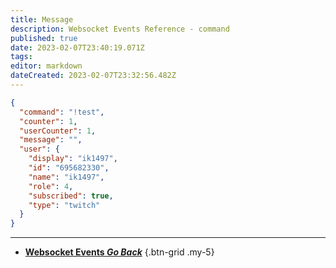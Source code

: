 ```yaml
---
title: Message
description: Websocket Events Reference - command
published: true
date: 2023-02-07T23:40:19.071Z
tags: 
editor: markdown
dateCreated: 2023-02-07T23:32:56.482Z
---
```


```json
{
  "command": "!test",
  "counter": 1,
  "userCounter": 1,
  "message": "",
  "user": {
  	"display": "ik1497",
    "id": "695682330",
    "name": "ik1497",
    "role": 4,
    "subscribed": true,
    "type": "twitch"
  }
}
```
---

- [<i class="mdi mdi-chevron-left"></i>**Websocket Events *Go Back***](/Servers-Clients/WebSocket-Server/Events)
{.btn-grid .my-5}